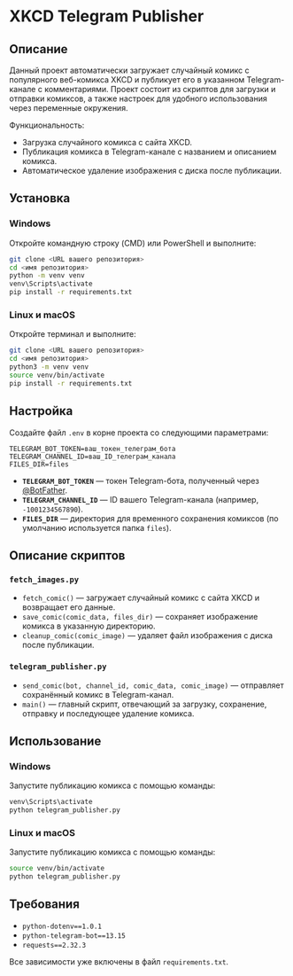 # XKCD Telegram Publisher

## Описание
Данный проект автоматически загружает случайный комикс с популярного веб-комикса XKCD и публикует его в указанном Telegram-канале с комментариями. Проект состоит из скриптов для загрузки и отправки комиксов, а также настроек для удобного использования через переменные окружения.

Функциональность:
- Загрузка случайного комикса с сайта XKCD.
- Публикация комикса в Telegram-канале с названием и описанием комикса.
- Автоматическое удаление изображения с диска после публикации.

## Установка

### Windows

Откройте командную строку (CMD) или PowerShell и выполните:
```bash
git clone <URL вашего репозитория>
cd <имя репозитория>
python -m venv venv
venv\Scripts\activate
pip install -r requirements.txt
```

### Linux и macOS

Откройте терминал и выполните:
```bash
git clone <URL вашего репозитория>
cd <имя репозитория>
python3 -m venv venv
source venv/bin/activate
pip install -r requirements.txt
```

## Настройка

Создайте файл `.env` в корне проекта со следующими параметрами:

```env
TELEGRAM_BOT_TOKEN=ваш_токен_телеграм_бота
TELEGRAM_CHANNEL_ID=ваш_ID_телеграм_канала
FILES_DIR=files
```

- **`TELEGRAM_BOT_TOKEN`** — токен Telegram-бота, полученный через [@BotFather](https://t.me/BotFather).
- **`TELEGRAM_CHANNEL_ID`** — ID вашего Telegram-канала (например, `-1001234567890`).
- **`FILES_DIR`** — директория для временного сохранения комиксов (по умолчанию используется папка `files`).

## Описание скриптов

### `fetch_images.py`
- `fetch_comic()` — загружает случайный комикс с сайта XKCD и возвращает его данные.
- `save_comic(comic_data, files_dir)` — сохраняет изображение комикса в указанную директорию.
- `cleanup_comic(comic_image)` — удаляет файл изображения с диска после публикации.

### `telegram_publisher.py`
- `send_comic(bot, channel_id, comic_data, comic_image)` — отправляет сохранённый комикс в Telegram-канал.
- `main()` — главный скрипт, отвечающий за загрузку, сохранение, отправку и последующее удаление комикса.

## Использование

### Windows

Запустите публикацию комикса с помощью команды:
```bash
venv\Scripts\activate
python telegram_publisher.py
```

### Linux и macOS

Запустите публикацию комикса с помощью команды:
```bash
source venv/bin/activate
python telegram_publisher.py
```

## Требования
- `python-dotenv==1.0.1`
- `python-telegram-bot==13.15`
- `requests==2.32.3`

Все зависимости уже включены в файл `requirements.txt`.


